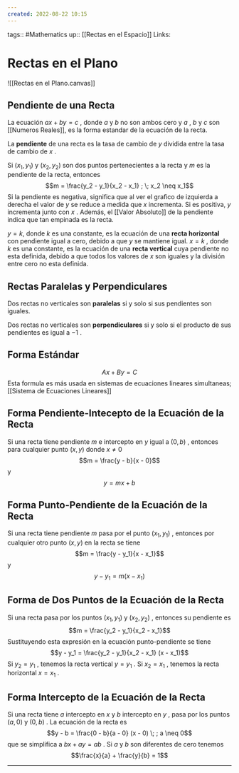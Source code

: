```yaml
---
created: 2022-08-22 10:15
---
```

tags:: #Mathematics 
up:: [[Rectas en el Espacio]]
Links: 
# Rectas en el Plano
![[Rectas en el Plano.canvas]]
## Pendiente de una Recta
La ecuación $ax+by=c$ , donde $a$ y $b$ no son ambos cero y $a$ , $b$ y $c$ son [[Numeros Reales]], es la forma estandar de la ecuación de la recta.

La **pendiente** de una recta es la tasa de cambio de $y$ dividida entre la tasa de cambio de $x$ .

Si $(x_1, y_1)$ y $(x_2, y_2)$ son dos puntos pertenecientes a la recta y $m$ es la pendiente de la recta, entonces $$m = \frac{y_2 - y_1}{x_2 - x_1} ; \; x_2 \neq x_1$$
Si la pendiente es negativa, significa que al ver el grafico de izquierda a derecha el valor de $y$ se reduce a medida que $x$ incrementa. Si es positiva, $y$ incrementa junto con $x$ . Además, el [[Valor Absoluto]] de la pendiente indica que tan empinada es la recta.

$y=k$, donde $k$ es una constante, es la ecuación de una **recta horizontal** con pendiente igual a cero, debido a que $y$ se mantiene igual. $x=k$ , donde $k$ es una constante, es la ecuación de una **recta vertical** cuya pendiente no esta definida, debido a que todos los valores de $x$ son iguales y la división entre cero no esta definida. 

## Rectas Paralelas y Perpendiculares
Dos rectas no verticales son **paralelas** si y solo si sus pendientes son iguales.

Dos rectas no verticales son **perpendiculares** si y solo si el producto de sus pendientes es igual a $-1$ .

## Forma Estándar
$$Ax+By = C$$
Esta formula es más usada en sistemas de ecuaciones lineares simultaneas; [[Sistema de Ecuaciones Lineares]]

## Forma Pendiente-Intecepto de la Ecuación de la Recta
Si una recta tiene pendiente $m$ e intercepto en $y$ igual a $(0, b)$ , entonces  para cualquier punto $(x,y)$ donde $x \neq 0$ $$m = \frac{y - b}{x - 0}$$ y $$y = mx + b$$
## Forma Punto-Pendiente de la Ecuación de la Recta
Si una recta tiene pendiente $m$ pasa por el punto $(x_1, y_1)$ , entonces por cualquier otro punto $(x,y)$ en la recta se tiene $$m = \frac{y - y_1}{x - x_1}$$ y $$y - y_1 = m(x - x_1)$$
## Forma de Dos Puntos de la Ecuación de la Recta
Si una recta pasa por los puntos $(x_1, y_1)$ y $(x_2, y_2)$ , entonces su pendiente es  $$m = \frac{y_2 - y_1}{x_2 - x_1}$$
Sustituyendo esta expresión en la ecuación punto-pendiente se tiene $$y - y_1 = \frac{y_2 - y_1}{x_2 - x_1} (x - x_1)$$
Si $y_2 = y_1$ , tenemos la recta vertical $y = y_1$ . Si $x_2 = x_1$ , tenemos la recta horizontal $x = x_1$ .

## Forma Intercepto de la Ecuación de la Recta
Si una recta tiene $a$ intercepto en $x$ y $b$ intercepto en $y$ , pasa por los puntos $(a,0$) y $(0, b)$ . La ecuación de la recta es $$y - b = \frac{0 - b}{a - 0} (x - 0) \; ; a \neq 0$$
que se simplifica a $bx + ay = ab$ . Si $a$ y $b$ son diferentes de cero tenemos $$\frac{x}{a} + \frac{y}{b} = 1$$

___
